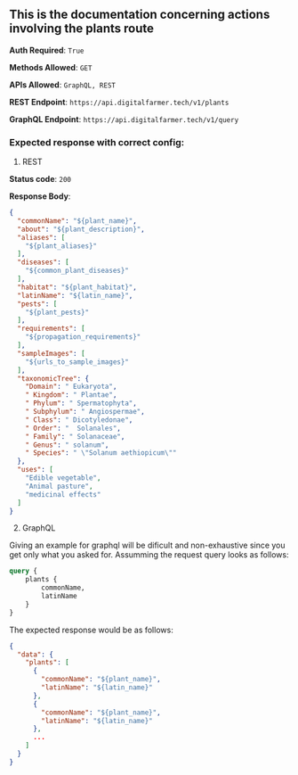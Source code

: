 ## This is the documentation concerning actions involving the plants route

**Auth Required**: `True`

**Methods Allowed**: `GET`

**APIs Allowed**: `GraphQL, REST`

**REST Endpoint**: `https://api.digitalfarmer.tech/v1/plants`

**GraphQL Endpoint**: `https://api.digitalfarmer.tech/v1/query`


### Expected response with correct config:

1. REST

**Status code**: `200`

**Response Body**: 

```json
{
  "commonName": "${plant_name}",
  "about": "${plant_description}",
  "aliases": [
    "${plant_aliases}"
  ],
  "diseases": [
    "${common_plant_diseases}"
  ],
  "habitat": "${plant_habitat}",
  "latinName": "${latin_name}",
  "pests": [
    "${plant_pests}"
  ],
  "requirements": [
    "${propagation_requirements}"
  ],
  "sampleImages": [
    "${urls_to_sample_images}"
  ],
  "taxonomicTree": {
    "Domain": " Eukaryota",
    " Kingdom": " Plantae",
    " Phylum": " Spermatophyta",
    " Subphylum": " Angiospermae",
    " Class": " Dicotyledonae",
    " Order": "  Solanales",
    " Family": " Solanaceae",
    " Genus": " solanum",
    " Species": " \"Solanum aethiopicum\""
  },
  "uses": [
    "Edible vegetable",
    "Animal pasture",
    "medicinal effects"
  ]
}

```

2. GraphQL

Giving an example for graphql will be dificult and non-exhaustive since you get only what you asked for. Assumming the request query looks as follows:

```graphql
query {
    plants {
        commonName,
        latinName
    }
}

```

The expected response would be as follows:

```json
{
  "data": {
    "plants": [
      {
        "commonName": "${plant_name}",
        "latinName": "${latin_name}"
      },
      {
        "commonName": "${plant_name}",
        "latinName": "${latin_name}"
      },
      ...
    ]
  }
}

```